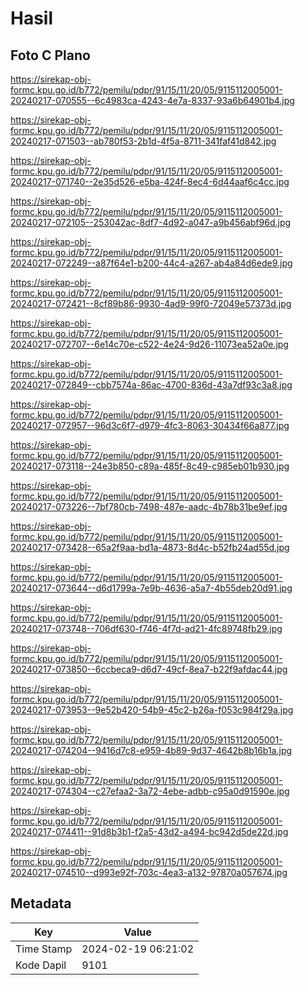 # Hasil

## Foto C Plano

https://sirekap-obj-formc.kpu.go.id/b772/pemilu/pdpr/91/15/11/20/05/9115112005001-20240217-070555--6c4983ca-4243-4e7a-8337-93a6b64901b4.jpg

https://sirekap-obj-formc.kpu.go.id/b772/pemilu/pdpr/91/15/11/20/05/9115112005001-20240217-071503--ab780f53-2b1d-4f5a-8711-341faf41d842.jpg

https://sirekap-obj-formc.kpu.go.id/b772/pemilu/pdpr/91/15/11/20/05/9115112005001-20240217-071740--2e35d526-e5ba-424f-8ec4-6d44aaf6c4cc.jpg

https://sirekap-obj-formc.kpu.go.id/b772/pemilu/pdpr/91/15/11/20/05/9115112005001-20240217-072105--253042ac-8df7-4d92-a047-a9b456abf96d.jpg

https://sirekap-obj-formc.kpu.go.id/b772/pemilu/pdpr/91/15/11/20/05/9115112005001-20240217-072249--a87f64e1-b200-44c4-a267-ab4a84d6ede9.jpg

https://sirekap-obj-formc.kpu.go.id/b772/pemilu/pdpr/91/15/11/20/05/9115112005001-20240217-072421--8cf89b86-9930-4ad9-99f0-72049e57373d.jpg

https://sirekap-obj-formc.kpu.go.id/b772/pemilu/pdpr/91/15/11/20/05/9115112005001-20240217-072707--6e14c70e-c522-4e24-9d26-11073ea52a0e.jpg

https://sirekap-obj-formc.kpu.go.id/b772/pemilu/pdpr/91/15/11/20/05/9115112005001-20240217-072849--cbb7574a-86ac-4700-836d-43a7df93c3a8.jpg

https://sirekap-obj-formc.kpu.go.id/b772/pemilu/pdpr/91/15/11/20/05/9115112005001-20240217-072957--96d3c6f7-d979-4fc3-8063-30434f66a877.jpg

https://sirekap-obj-formc.kpu.go.id/b772/pemilu/pdpr/91/15/11/20/05/9115112005001-20240217-073118--24e3b850-c89a-485f-8c49-c985eb01b930.jpg

https://sirekap-obj-formc.kpu.go.id/b772/pemilu/pdpr/91/15/11/20/05/9115112005001-20240217-073226--7bf780cb-7498-487e-aadc-4b78b31be9ef.jpg

https://sirekap-obj-formc.kpu.go.id/b772/pemilu/pdpr/91/15/11/20/05/9115112005001-20240217-073428--65a2f9aa-bd1a-4873-8d4c-b52fb24ad55d.jpg

https://sirekap-obj-formc.kpu.go.id/b772/pemilu/pdpr/91/15/11/20/05/9115112005001-20240217-073644--d6d1799a-7e9b-4636-a5a7-4b55deb20d91.jpg

https://sirekap-obj-formc.kpu.go.id/b772/pemilu/pdpr/91/15/11/20/05/9115112005001-20240217-073748--706df630-f746-4f7d-ad21-4fc89748fb29.jpg

https://sirekap-obj-formc.kpu.go.id/b772/pemilu/pdpr/91/15/11/20/05/9115112005001-20240217-073850--6ccbeca9-d6d7-49cf-8ea7-b22f9afdac44.jpg

https://sirekap-obj-formc.kpu.go.id/b772/pemilu/pdpr/91/15/11/20/05/9115112005001-20240217-073953--9e52b420-54b9-45c2-b26a-f053c984f29a.jpg

https://sirekap-obj-formc.kpu.go.id/b772/pemilu/pdpr/91/15/11/20/05/9115112005001-20240217-074204--9416d7c8-e959-4b89-9d37-4642b8b16b1a.jpg

https://sirekap-obj-formc.kpu.go.id/b772/pemilu/pdpr/91/15/11/20/05/9115112005001-20240217-074304--c27efaa2-3a72-4ebe-adbb-c95a0d91590e.jpg

https://sirekap-obj-formc.kpu.go.id/b772/pemilu/pdpr/91/15/11/20/05/9115112005001-20240217-074411--91d8b3b1-f2a5-43d2-a494-bc942d5de22d.jpg

https://sirekap-obj-formc.kpu.go.id/b772/pemilu/pdpr/91/15/11/20/05/9115112005001-20240217-074510--d993e92f-703c-4ea3-a132-97870a057674.jpg


## Metadata

| Key        | Value               |
| ---------- | ------------------- |
| Time Stamp | 2024-02-19 06:21:02 |
| Kode Dapil | 9101                |



